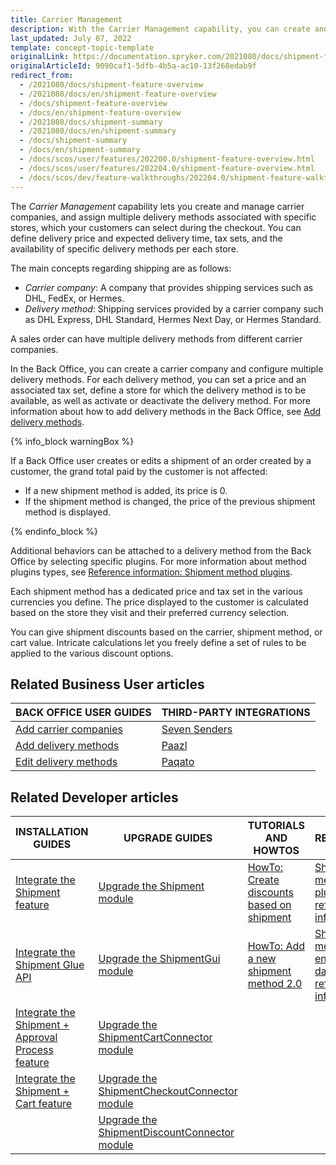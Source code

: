 ```yaml
---
title: Carrier Management
description: With the Carrier Management capability, you can create and manage carrier companies and their delivery methods for every individual store.
last_updated: July 07, 2022
template: concept-topic-template
originalLink: https://documentation.spryker.com/2021080/docs/shipment-feature-overview
originalArticleId: 9090caf1-5dfb-4b5a-ac10-13f268edab9f
redirect_from:
  - /2021080/docs/shipment-feature-overview
  - /2021080/docs/en/shipment-feature-overview
  - /docs/shipment-feature-overview
  - /docs/en/shipment-feature-overview
  - /2021080/docs/shipment-summary
  - /2021080/docs/en/shipment-summary
  - /docs/shipment-summary
  - /docs/en/shipment-summary
  - /docs/scos/user/features/202200.0/shipment-feature-overview.html
  - /docs/scos/user/features/202204.0/shipment-feature-overview.html  
  - /docs/scos/dev/feature-walkthroughs/202204.0/shipment-feature-walkthrough/shipment-feature-walkthrough.html
---
```


The *Carrier Management* capability lets you create and manage carrier companies, and assign multiple delivery methods associated with specific stores, which your customers can select during the checkout. You can define delivery price and expected delivery time, tax sets, and the availability of specific delivery methods per each store.

The main concepts regarding shipping are as follows:
* *Carrier company*: A company that provides shipping services such as DHL, FedEx, or Hermes.
* *Delivery method*: Shipping services provided by a carrier company such as DHL Express, DHL Standard, Hermes Next Day, or Hermes Standard.

A sales order can have multiple delivery methods from different carrier companies.

In the Back Office, you can create a carrier company and configure multiple delivery methods. For each delivery method, you can set a price and an associated tax set, define a store for which the delivery method is to be available, as well as activate or deactivate the delivery method. For more information about how to add delivery methods in the Back Office, see [Add delivery methods](/docs/pbc/all/carrier-management/manage-in-the-back-office/add-delivery-methods.html).

{% info_block warningBox %}

If a Back Office user creates or edits a shipment of an order created by a customer, the grand total paid by the customer is not affected:

* If a new shipment method is added, its price is 0.
* If the shipment method is changed, the price of the previous shipment method is displayed.

{% endinfo_block %}

Additional behaviors can be attached to a delivery method from the Back Office by selecting specific plugins. For more information about method plugins types, see [Reference information: Shipment method plugins](/docs/pbc/all/carrier-management/extend-and-customize/shipment-method-plugins-reference-information.html).

Each shipment method has a dedicated price and tax set in the various currencies you define. The price displayed to the customer is calculated based on the store they visit and their preferred currency selection.

You can give shipment discounts based on the carrier, shipment method, or cart value. Intricate calculations let you freely define a set of rules to be applied to the various discount options.

## Related Business User articles

|BACK OFFICE USER GUIDES| THIRD-PARTY INTEGRATIONS |
|---| - |
| [Add carrier companies](/docs/pbc/all/carrier-management/manage-in-the-back-office/add-carrier-companies.html)  | [Seven Senders](/docs/pbc/all/carrier-management/third-party-integrations/seven-senders/seven-senders.html) |
| [Add delivery methods](/docs/pbc/all/carrier-management/manage-in-the-back-office/add-delivery-methods.html)  | [Paazl](/docs/pbc/all/carrier-management/third-party-integrations/paazl.html) |
| [Edit delivery methods](/docs/pbc/all/carrier-management/manage-in-the-back-office/edit-delivery-methods.html)  | [Paqato](/docs/pbc/all/carrier-management/third-party-integrations/paqato.html) | |

## Related Developer articles

| INSTALLATION GUIDES  | UPGRADE GUIDES | TUTORIALS AND HOWTOS | REFERENCES |
|---|---|---|---|
| [Integrate the Shipment feature](/docs/pbc/all/carrier-management/install-and-upgrade/integrate-the-shipment-feature.html) | [Upgrade the Shipment module](/docs/pbc/all/carrier-management/install-and-upgrade/upgrade-the-shipment-module.html) | [HowTo: Create discounts based on shipment](/docs/pbc/all/discount-management/tutorials-and-howtos/howto-create-discounts-based-on-shipment.html#activate-a-discount-rule-based-on-a-shipment-carrier) | [Shipment method plugins: reference information](/docs/pbc/all/carrier-management/extend-and-customize/shipment-method-plugins-reference-information.html) |
| [Integrate the Shipment Glue API](/docs/pbc/all/carrier-management/install-and-upgrade/integrate-the-shipment-glue-api.html) | [Upgrade the ShipmentGui module](/docs/pbc/all/carrier-management/install-and-upgrade/upgrade-the-shipmentgui-module.html) | [HowTo: Add a new shipment method 2.0](/docs/pbc/all/carrier-management/tutorials-and-howtos/howto-add-a-new-shipment-method-2.0.html) | [Shipment method entities in the database: reference information](/docs/pbc/all/carrier-management/domain-model-and-relationships/shipment-method-entities-in-the-database-reference-information.html) |
| [Integrate the Shipment + Approval Process feature](/docs/pbc/all/carrier-management/install-and-upgrade/integrate-the-shipment-approval-process-feature.html) | [Upgrade the ShipmentCartConnector module](/docs/pbc/all/carrier-management/install-and-upgrade/upgrade-the-shipmentcartconnector-module.html) |  |  |
| [Integrate the Shipment + Cart feature](/docs/pbc/all/carrier-management/install-and-upgrade/integrate-the-shipment-cart-feature.html) | [Upgrade the ShipmentCheckoutConnector module](/docs/pbc/all/carrier-management/install-and-upgrade/upgrade-the-shipmentcheckoutconnector-module.html) |  |  |
|  | [Upgrade the ShipmentDiscountConnector module](/docs/pbc/all/carrier-management/install-and-upgrade/upgrade-the-shipmentdiscountconnector-module.html) |  |  |
